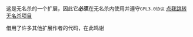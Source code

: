 这是无名杀的一个扩展，因此它**必须**在无名杀内使用并遵守`GPL3.0协议`
    [点我跳转无名杀项目](https://github.com/libccy/noname)

借用了许多其他扩展作者的代码，在此鸣谢
